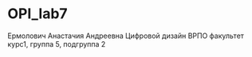 # OPI_lab7
Ермолович
Анастачия
Андреевна
Цифровой дизайн
ВРПО
факультет
курс1, группа 5, подгруппа 2
